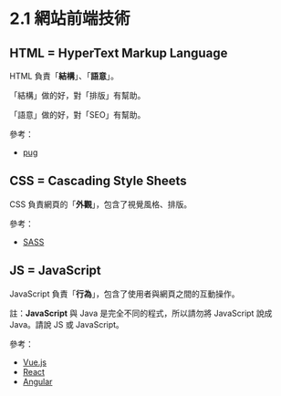 # 2.1 網站前端技術

## HTML = HyperText Markup Language

HTML 負責「**結構**」、「**語意**」。

「結構」做的好，對「排版」有幫助。

「語意」做的好，對「SEO」有幫助。



參考：

* [pug](https://pugjs.org)

## CSS = Cascading Style Sheets

CSS 負責網頁的「**外觀**」，包含了視覺風格、排版。



參考：

* [SASS](https://sass-lang.com)

## JS = JavaScript

JavaScript 負責「**行為**」，包含了使用者與網頁之間的互動操作。

註：**JavaScript** 與 Java 是完全不同的程式，所以請勿將 JavaScript 說成 Java。請說 JS 或 JavaScript。



參考：

* [Vue.js](https://vuejs.org)
* [React](https://reactjs.org)
* [Angular](https://angular.io)
